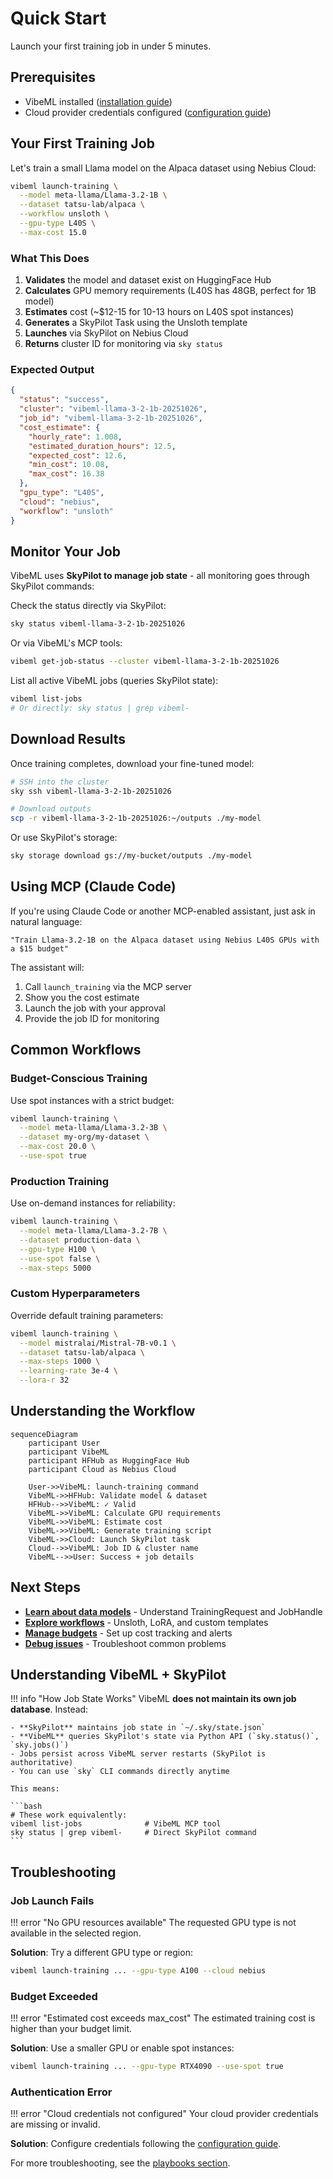 # Quick Start

Launch your first training job in under 5 minutes.

## Prerequisites

- VibeML installed ([installation guide](installation.md))
- Cloud provider credentials configured ([configuration guide](configuration.md))

## Your First Training Job

Let's train a small Llama model on the Alpaca dataset using Nebius Cloud:

```bash
vibeml launch-training \
  --model meta-llama/Llama-3.2-1B \
  --dataset tatsu-lab/alpaca \
  --workflow unsloth \
  --gpu-type L40S \
  --max-cost 15.0
```

### What This Does

1. **Validates** the model and dataset exist on HuggingFace Hub
2. **Calculates** GPU memory requirements (L40S has 48GB, perfect for 1B model)
3. **Estimates** cost (~$12-15 for 10-13 hours on L40S spot instances)
4. **Generates** a SkyPilot Task using the Unsloth template
5. **Launches** via SkyPilot on Nebius Cloud
6. **Returns** cluster ID for monitoring via `sky status`

### Expected Output

```json
{
  "status": "success",
  "cluster": "vibeml-llama-3-2-1b-20251026",
  "job_id": "vibeml-llama-3-2-1b-20251026",
  "cost_estimate": {
    "hourly_rate": 1.008,
    "estimated_duration_hours": 12.5,
    "expected_cost": 12.6,
    "min_cost": 10.08,
    "max_cost": 16.38
  },
  "gpu_type": "L40S",
  "cloud": "nebius",
  "workflow": "unsloth"
}
```

## Monitor Your Job

VibeML uses **SkyPilot to manage job state** - all monitoring goes through SkyPilot commands:

Check the status directly via SkyPilot:

```bash
sky status vibeml-llama-3-2-1b-20251026
```

Or via VibeML's MCP tools:

```bash
vibeml get-job-status --cluster vibeml-llama-3-2-1b-20251026
```

List all active VibeML jobs (queries SkyPilot state):

```bash
vibeml list-jobs
# Or directly: sky status | grep vibeml-
```

## Download Results

Once training completes, download your fine-tuned model:

```bash
# SSH into the cluster
sky ssh vibeml-llama-3-2-1b-20251026

# Download outputs
scp -r vibeml-llama-3-2-1b-20251026:~/outputs ./my-model
```

Or use SkyPilot's storage:

```bash
sky storage download gs://my-bucket/outputs ./my-model
```

## Using MCP (Claude Code)

If you're using Claude Code or another MCP-enabled assistant, just ask in natural language:

```
"Train Llama-3.2-1B on the Alpaca dataset using Nebius L40S GPUs with a $15 budget"
```

The assistant will:
1. Call `launch_training` via the MCP server
2. Show you the cost estimate
3. Launch the job with your approval
4. Provide the job ID for monitoring

## Common Workflows

### Budget-Conscious Training

Use spot instances with a strict budget:

```bash
vibeml launch-training \
  --model meta-llama/Llama-3.2-3B \
  --dataset my-org/my-dataset \
  --max-cost 20.0 \
  --use-spot true
```

### Production Training

Use on-demand instances for reliability:

```bash
vibeml launch-training \
  --model meta-llama/Llama-3.2-7B \
  --dataset production-data \
  --gpu-type H100 \
  --use-spot false \
  --max-steps 5000
```

### Custom Hyperparameters

Override default training parameters:

```bash
vibeml launch-training \
  --model mistralai/Mistral-7B-v0.1 \
  --dataset tatsu-lab/alpaca \
  --max-steps 1000 \
  --learning-rate 3e-4 \
  --lora-r 32
```

## Understanding the Workflow

```mermaid
sequenceDiagram
    participant User
    participant VibeML
    participant HFHub as HuggingFace Hub
    participant Cloud as Nebius Cloud

    User->>VibeML: launch-training command
    VibeML->>HFHub: Validate model & dataset
    HFHub-->>VibeML: ✓ Valid
    VibeML->>VibeML: Calculate GPU requirements
    VibeML->>VibeML: Estimate cost
    VibeML->>VibeML: Generate training script
    VibeML->>Cloud: Launch SkyPilot task
    Cloud-->>VibeML: Job ID & cluster name
    VibeML-->>User: Success + job details
```

## Next Steps

- **[Learn about data models](../concepts/models.md)** - Understand TrainingRequest and JobHandle
- **[Explore workflows](../concepts/workflows.md)** - Unsloth, LoRA, and custom templates
- **[Manage budgets](../how-to/track-budgets.md)** - Set up cost tracking and alerts
- **[Debug issues](../how-to/debug-cloud.md)** - Troubleshoot common problems

## Understanding VibeML + SkyPilot

!!! info "How Job State Works"
    VibeML **does not maintain its own job database**. Instead:

    - **SkyPilot** maintains job state in `~/.sky/state.json`
    - **VibeML** queries SkyPilot's state via Python API (`sky.status()`, `sky.jobs()`)
    - Jobs persist across VibeML server restarts (SkyPilot is authoritative)
    - You can use `sky` CLI commands directly anytime

    This means:

    ```bash
    # These work equivalently:
    vibeml list-jobs              # VibeML MCP tool
    sky status | grep vibeml-     # Direct SkyPilot command
    ```

## Troubleshooting

### Job Launch Fails

!!! error "No GPU resources available"
    The requested GPU type is not available in the selected region.

**Solution**: Try a different GPU type or region:

```bash
vibeml launch-training ... --gpu-type A100 --cloud nebius
```

### Budget Exceeded

!!! error "Estimated cost exceeds max_cost"
    The estimated training cost is higher than your budget limit.

**Solution**: Use a smaller GPU or enable spot instances:

```bash
vibeml launch-training ... --gpu-type RTX4090 --use-spot true
```

### Authentication Error

!!! error "Cloud credentials not configured"
    Your cloud provider credentials are missing or invalid.

**Solution**: Configure credentials following the [configuration guide](configuration.md).

For more troubleshooting, see the [playbooks section](../playbooks/troubleshooting.md).
